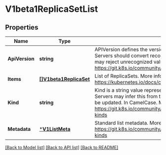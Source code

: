 # V1beta1ReplicaSetList

## Properties
Name | Type | Description | Notes
------------ | ------------- | ------------- | -------------
**ApiVersion** | **string** | APIVersion defines the versioned schema of this representation of an object. Servers should convert recognized schemas to the latest internal value, and may reject unrecognized values. More info: https://git.k8s.io/community/contributors/devel/api-conventions.md#resources | [optional] [default to null]
**Items** | [**[]V1beta1ReplicaSet**](v1beta1.ReplicaSet.md) | List of ReplicaSets. More info: https://kubernetes.io/docs/concepts/workloads/controllers/replicationcontroller | [default to null]
**Kind** | **string** | Kind is a string value representing the REST resource this object represents. Servers may infer this from the endpoint the client submits requests to. Cannot be updated. In CamelCase. More info: https://git.k8s.io/community/contributors/devel/api-conventions.md#types-kinds | [optional] [default to null]
**Metadata** | [***V1ListMeta**](v1.ListMeta.md) | Standard list metadata. More info: https://git.k8s.io/community/contributors/devel/api-conventions.md#types-kinds | [optional] [default to null]

[[Back to Model list]](../README.md#documentation-for-models) [[Back to API list]](../README.md#documentation-for-api-endpoints) [[Back to README]](../README.md)


